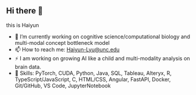 ## Hi there 👋


this is Haiyun
- 🔭 I’m currently working on cognitive science/computational biology and multi-modal concept bottleneck model
- 📫 How to reach me: Haiyun-Lyu@unc.edu
- ⚡ I am working on growing AI like a child and multi-modality analysis on brain data.  
- 🔧 Skills: PyTorch, CUDA, Python, Java, SQL, Tableau, Alteryx, R, TypeScript/JavaScript, C, HTML/CSS, Angular, FastAPI, Docker, Git/GitHub, VS Code, JupyterNotebook

<!--
**ZoeyLLL/ZoeyLLL** is a ✨ _special_ ✨ repository because its `README.md` (this file) appears on your GitHub profile.
-->



